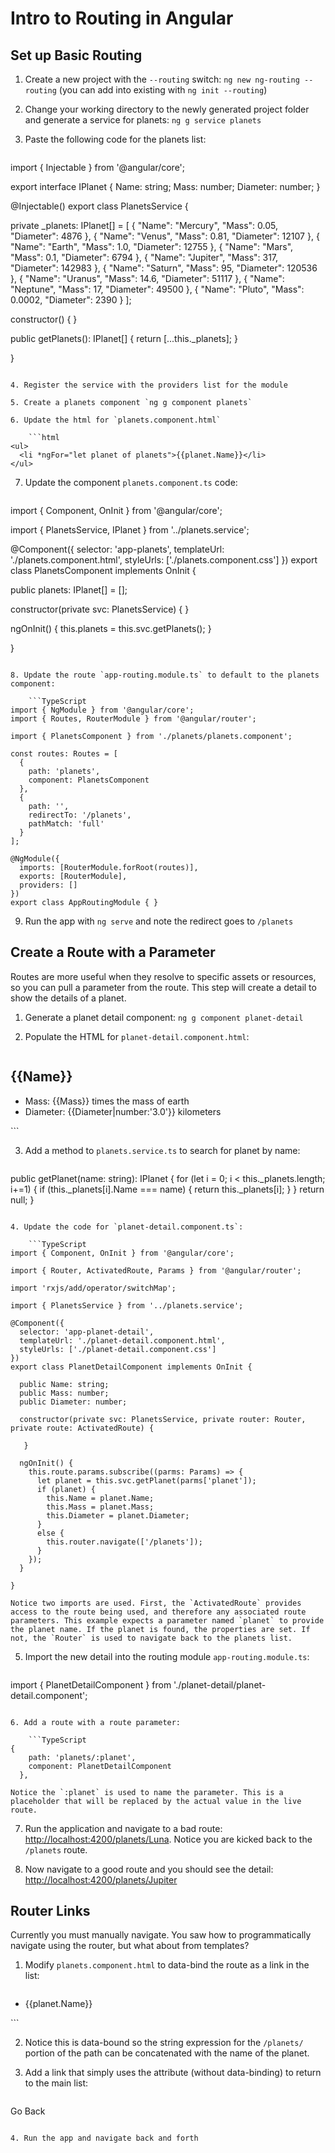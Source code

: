# Intro to Routing in Angular

## Set up Basic Routing

1. Create a new project with the `--routing` switch: `ng new ng-routing --routing` (you can add into existing with `ng init --routing`)

2. Change your working directory to the newly generated project folder and generate a service for planets: `ng g service planets`

3. Paste the following code for the planets list: 

    ```TypeScript 
import { Injectable } from '@angular/core';

export interface IPlanet {
  Name: string;
  Mass: number;
  Diameter: number;
}

@Injectable()
export class PlanetsService {

  private _planets: IPlanet[] = [
    {
      "Name": "Mercury",
      "Mass": 0.05,
      "Diameter": 4876
    },
    {
      "Name": "Venus",
      "Mass": 0.81,
      "Diameter": 12107
    },
    {
      "Name": "Earth",
      "Mass": 1.0,
      "Diameter": 12755
    },
    {
      "Name": "Mars",
      "Mass": 0.1,
      "Diameter": 6794
    },
    {
      "Name": "Jupiter",
      "Mass": 317,
      "Diameter": 142983
    },
    {
      "Name": "Saturn",
      "Mass": 95,
      "Diameter": 120536
    },
    {
      "Name": "Uranus",
      "Mass": 14.6,
      "Diameter": 51117
    },
    {
      "Name": "Neptune",
      "Mass": 17,
      "Diameter": 49500
    },
    {
      "Name": "Pluto",
      "Mass": 0.0002,
      "Diameter": 2390
    }
  ];

  constructor() { }

  public getPlanets(): IPlanet[] {
    return [...this._planets];
  }

}
```

4. Register the service with the providers list for the module 

5. Create a planets component `ng g component planets` 

6. Update the html for `planets.component.html` 

    ```html
<ul>
  <li *ngFor="let planet of planets">{{planet.Name}}</li>
</ul>
```

7. Update the component `planets.component.ts` code: 

    ```TypeScript
import { Component, OnInit } from '@angular/core';

import { PlanetsService, IPlanet } from '../planets.service';

@Component({
  selector: 'app-planets',
  templateUrl: './planets.component.html',
  styleUrls: ['./planets.component.css']
})
export class PlanetsComponent implements OnInit {

  public planets: IPlanet[] = [];

  constructor(private svc: PlanetsService) { }

  ngOnInit() {
    this.planets = this.svc.getPlanets();
  }

}
```

8. Update the route `app-routing.module.ts` to default to the planets component: 

    ```TypeScript 
import { NgModule } from '@angular/core';
import { Routes, RouterModule } from '@angular/router';

import { PlanetsComponent } from './planets/planets.component';

const routes: Routes = [
  {
    path: 'planets',
    component: PlanetsComponent
  },
  {
    path: '',
    redirectTo: '/planets',
    pathMatch: 'full'
  }
];

@NgModule({
  imports: [RouterModule.forRoot(routes)],
  exports: [RouterModule],
  providers: []
})
export class AppRoutingModule { }
```

9. Run the app with `ng serve` and note the redirect goes to `/planets` 

## Create a Route with a Parameter 

Routes are more useful when they resolve to specific assets or resources, so you can pull a parameter from the route. This step will create a detail to show the details of a planet.

1. Generate a planet detail component: `ng g component planet-detail` 

2. Populate the HTML for `planet-detail.component.html`: 

    ```html
<h2>{{Name}}</h2>
<ul>
  <li>Mass: {{Mass}} times the mass of earth 
  <li>Diameter: {{Diameter|number:'3.0'}} kilometers 
</ul>
```

3. Add a method to `planets.service.ts` to search for planet by name: 

    ```TypeScript
public getPlanet(name: string): IPlanet {
    for (let i = 0; i < this._planets.length; i+=1) {
      if (this._planets[i].Name === name) {
        return this._planets[i];
      }
    }
    return null;
  }
```

4. Update the code for `planet-detail.component.ts`: 

    ```TypeScript 
import { Component, OnInit } from '@angular/core';

import { Router, ActivatedRoute, Params } from '@angular/router';

import 'rxjs/add/operator/switchMap';

import { PlanetsService } from '../planets.service';

@Component({
  selector: 'app-planet-detail',
  templateUrl: './planet-detail.component.html',
  styleUrls: ['./planet-detail.component.css']
})
export class PlanetDetailComponent implements OnInit {

  public Name: string;
  public Mass: number;
  public Diameter: number;

  constructor(private svc: PlanetsService, private router: Router, private route: ActivatedRoute) {

   }

  ngOnInit() {
    this.route.params.subscribe((parms: Params) => {
      let planet = this.svc.getPlanet(parms['planet']);
      if (planet) {
        this.Name = planet.Name;
        this.Mass = planet.Mass;
        this.Diameter = planet.Diameter;
      }
      else {
        this.router.navigate(['/planets']);
      }
    });
  }

}
```

    Notice two imports are used. First, the `ActivatedRoute` provides access to the route being used, and therefore any associated route parameters. This example expects a parameter named `planet` to provide the planet name. If the planet is found, the properties are set. If not, the `Router` is used to navigate back to the planets list. 

5. Import the new detail into the routing module `app-routing.module.ts`: 

    ```TypeScript
import { PlanetDetailComponent } from './planet-detail/planet-detail.component';
```

6. Add a route with a route parameter: 

    ```TypeScript
{
    path: 'planets/:planet',
    component: PlanetDetailComponent
  },
```

    Notice the `:planet` is used to name the parameter. This is a placeholder that will be replaced by the actual value in the live route.

7. Run the application and navigate to a bad route: [http://localhost:4200/planets/Luna](http://localhost:4200/planets/Luna). Notice you are kicked back to the `/planets` route. 

8. Now navigate to a good route and you should see the detail: [http://localhost:4200/planets/Jupiter](http://localhost:4200/planets/Jupiter)

## Router Links 

Currently you must manually navigate. You saw how to programmatically navigate using the router, but what about from templates? 

1. Modify `planets.component.html` to data-bind the route as a link in the list: 

    ```html
<ul>
  <li *ngFor="let planet of planets"><a [routerLink]="'/planets/' + planet.Name">{{planet.Name}}</a></li>
</ul>
```

2. Notice this is data-bound so the string expression for the `/planets/` portion of the path can be concatenated with the name of the planet. 

3. Add a link that simply uses the attribute (without data-binding) to return to the main list: 

    ```html
<a routerLink="/planets">Go Back</a>
```

4. Run the app and navigate back and forth
